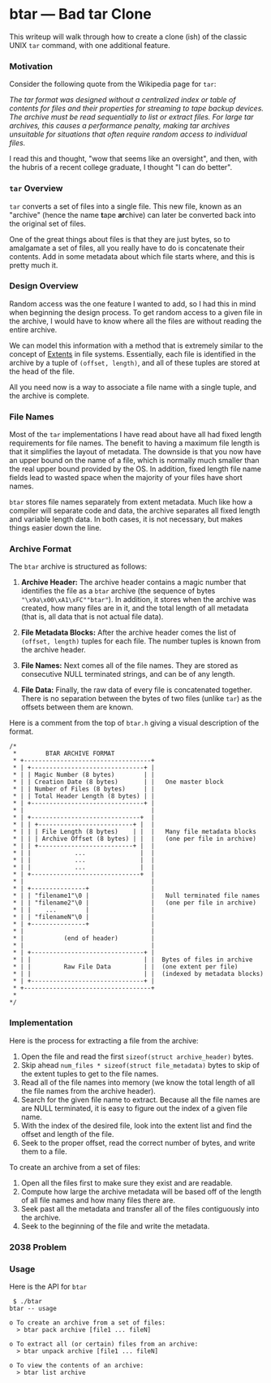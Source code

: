 
# btar &mdash; Bad tar Clone

This writeup will walk through how to create a clone (ish) of the classic UNIX `tar`
command, with one additional feature.

### Motivation

Consider the following quote from the Wikipedia page for `tar`:

*The tar format was designed without a centralized index or table of contents for
files and their properties for streaming to tape backup devices. The archive must
be read sequentially to list or extract files. For large tar archives, this causes
a performance penalty, making tar archives unsuitable for situations that often
require random access to individual files.*

I read this and thought, "wow that seems like an oversight", and then, with the hubris
of a recent college graduate, I thought "I can do better".

### `tar` Overview

`tar` converts a set of files into a single file. This new file, known as an "archive"
(hence the name **t**ape **ar**chive) can later be converted back into the original
set of files.

One of the great things about files is that they are just bytes, so to amalgamate
a set of files, all you really have to do is concatenate their contents. Add in
some metadata about which file starts where, and this is pretty much it.

### Design Overview

Random access was the one feature I wanted to add, so I had this in mind when beginning
the design process. To get random access to a given file in the archive, I would have
to know where all the files are without reading the entire archive.

We can model this information with a method that is extremely similar to the concept
of [Extents](https://en.wikipedia.org/wiki/Extent_(file_systems)) in file systems.
Essentially, each file is identified in the archive by a tuple of `(offset, length)`,
and all of these tuples are stored at the head of the file.

All you need now is a way to associate a file name with a single tuple, and the
archive is complete.

### File Names

Most of the `tar` implementations I have read about have all had fixed length
requirements for file names. The benefit to having a maximum file length is that
it simplifies the layout of metadata. The downside is that you now have an upper
bound on the name of a file, which is normally much smaller than the real upper
bound provided by the OS. In addition, fixed length file name fields lead to
wasted space when the majority of your files have short names.

`btar` stores file names separately from extent metadata. Much like how a compiler
will separate code and data, the archive separates all fixed length and variable length
data. In both cases, it is not necessary, but makes things easier down the line.


### Archive Format

The `btar` archive is structured as follows:

1. **Archive Header:** The archive header contains a magic number that identifies
the file as a `btar` archive (the sequence of bytes `"\x9a\x00\xA1\xFC""btar"`).
In addition, it stores when the archive was created, how many files are in it,
and the total length of all metadata (that is, all data that is not actual file data).

2. **File Metadata Blocks:** After the archive header comes the list of
`(offset, length)` tuples for each file. The number tuples is known from the archive
header.

3. **File Names:** Next comes all of the file names. They are stored as consecutive
NULL terminated strings, and can be of any length.

4. **File Data:** Finally, the raw data of every file is concatenated together.
There is no separation between the bytes of two files (unlike `tar`) as the offsets
between them are known.


Here is a comment from the top of `btar.h` giving a visual description of the format.

```
/*
 *        BTAR ARCHIVE FORMAT
 * +-----------------------------------+
 * | +-------------------------------+ |
 * | | Magic Number (8 bytes)        | |
 * | | Creation Date (8 bytes)       | |   One master block
 * | | Number of Files (8 bytes)     | |
 * | | Total Header Length (8 bytes) | |
 * | +-------------------------------+ |
 * |                                   |
 * | +------------------------------+  |
 * | | +--------------------------+ |  |
 * | | | File Length (8 bytes)    | |  |   Many file metadata blocks
 * | | | Archive Offset (8 bytes) | |  |   (one per file in archive)
 * | | +--------------------------+ |  |
 * | |            ...               |  |
 * | |            ...               |  |
 * | |            ...               |  |
 * | +------------------------------+  |
 * |                                   |
 * | +---------------+                 |
 * | | "filename1"\0 |                 |   Null terminated file names
 * | | "filename2"\0 |                 |   (one per file in archive)
 * | |    ...        |                 |
 * | | "filenameN"\0 |                 |
 * | +---------------+                 |
 * |                                   |
 * |           (end of header)         |
 * |                                   |
 * | +-------------------------------+ |
 * | |                               | |  Bytes of files in archive
 * | |         Raw File Data         | |  (one extent per file)
 * | |                               | |  (indexed by metadata blocks)
 * | +-------------------------------+ |
 * +-----------------------------------+
 *
*/
```

### Implementation

Here is the process for extracting a file from the archive:

1. Open the file and read the first `sizeof(struct archive_header)` bytes.
2. Skip ahead `num_files * sizeof(struct file_metadata)` bytes to skip of the
extent tuples to get to the file names.
3. Read all of the file names into memory (we know the total length of all the
file names from the archive header).
4. Search for the given file name to extract. Because all the file names are are
NULL terminated, it is easy to figure out the index of a given file name.
5. With the index of the desired file, look into the extent list and find the offset
and length of the file.
6. Seek to the proper offset, read the correct number of bytes, and write them to a file.

To create an archive from a set of files:

1. Open all the files first to make sure they exist and are readable.
2. Compute how large the archive metadata will be based off of the length of all
file names and how many files there are.
3. Seek past all the metadata and transfer all of the files contiguously into
the archive.
4. Seek to the beginning of the file and write the metadata.


### 2038 Problem


### Usage

Here is the API for `btar`

```
 $ ./btar
btar -- usage

o To create an archive from a set of files:
  > btar pack archive [file1 ... fileN]

o To extract all (or certain) files from an archive:
  > btar unpack archive [file1 ... fileN]

o To view the contents of an archive:
  > btar list archive
```